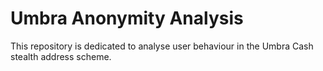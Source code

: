 # Umbra Anonymity Analysis

This repository is dedicated to analyse user behaviour in the Umbra Cash stealth address scheme.
